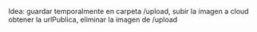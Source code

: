 Idea: guardar temporalmente en carpeta /upload, subir la imagen a cloud
obtener la urlPublica, eliminar la imagen de /upload
